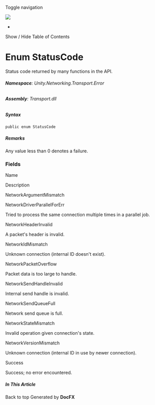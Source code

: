 <div id="wrapper">

<div>

<div class="container">

<div class="navbar-header">

Toggle navigation

<img src="../logo.svg" id="logo" class="svg" />

</div>

<div id="navbar" class="collapse navbar-collapse">

<div class="form-group">

</div>

</div>

</div>

<div class="subnav navbar navbar-default">

<div id="breadcrumb" class="container hide-when-search">

-   

</div>

</div>

</div>

<div class="container body-content hide-when-search" role="main">

<div class="sidenav hide-when-search">

Show / Hide Table of Contents

<div id="sidetoggle" class="sidetoggle collapse">

<div id="sidetoc">

</div>

</div>

</div>

<div class="article row grid-right">

<div class="col-md-10">

# Enum StatusCode

<div class="markdown level0 summary">

Status code returned by many functions in the API.

</div>

<div class="markdown level0 conceptual">

</div>

###### **Namespace**: Unity.Networking.Transport.Error

###### **Assembly**: Transport.dll

##### Syntax

<div class="codewrapper">

``` lang-csharp
public enum StatusCode
```

</div>

##### **Remarks**

<div class="markdown level0 remarks">

Any value less than 0 denotes a failure.

</div>

### Fields

Name

</div>

</div>

</div>

</div>

Description

NetworkArgumentMismatch

NetworkDriverParallelForErr

Tried to process the same connection multiple times in a parallel job.

NetworkHeaderInvalid

A packet's header is invalid.

NetworkIdMismatch

Unknown connection (internal ID doesn't exist).

NetworkPacketOverflow

Packet data is too large to handle.

NetworkSendHandleInvalid

Internal send handle is invalid.

NetworkSendQueueFull

Network send queue is full.

NetworkStateMismatch

Invalid operation given connection's state.

NetworkVersionMismatch

Unknown connection (internal ID in use by newer connection).

Success

Success; no error encountered.

<div class="hidden-sm col-md-2" role="complementary">

<div class="sideaffix">

<div class="contribution">

</div>

##### In This Article

<div>

</div>

</div>

</div>

<div class="grad-bottom">

</div>

<div class="footer">

<div class="container">

Back to top Generated by **DocFX**

</div>

</div>
